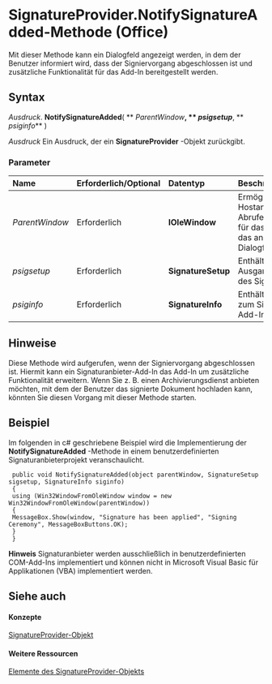 
# SignatureProvider.NotifySignatureAdded-Methode (Office)

Mit dieser Methode kann ein Dialogfeld angezeigt werden, in dem der Benutzer informiert wird, dass der Signiervorgang abgeschlossen ist und zusätzliche Funktionalität für das Add-In bereitgestellt werden.


## Syntax

 _Ausdruck_. **NotifySignatureAdded**( ** _ParentWindow_**, ** _psigsetup_**, ** _psiginfo_** )

 _Ausdruck_ Ein Ausdruck, der ein **SignatureProvider** -Objekt zurückgibt.


### Parameter



|**Name**|**Erforderlich/Optional**|**Datentyp**|**Beschreibung**|
|:-----|:-----|:-----|:-----|
| _ParentWindow_|Erforderlich|**IOleWindow**|Ermöglicht der Hostanwendung das Abrufen des Handles für das Fenster, das das angezeigte Dialogfeld enthält.|
| _psigsetup_|Erforderlich|**SignatureSetup**|Enthält Ausgangseinstellungen des Signaturanbieters.|
| _psiginfo_|Erforderlich|**SignatureInfo**|Enthält Informationen zum Signaturanbieter-Add-In.|

## Hinweise

Diese Methode wird aufgerufen, wenn der Signiervorgang abgeschlossen ist. Hiermit kann ein Signaturanbieter-Add-In das Add-In um zusätzliche Funktionalität erweitern. Wenn Sie z. B. einen Archivierungsdienst anbieten möchten, mit dem der Benutzer das signierte Dokument hochladen kann, könnten Sie diesen Vorgang mit dieser Methode starten.


## Beispiel

Im folgenden in c# geschriebene Beispiel wird die Implementierung der  **NotifySignatureAdded** -Methode in einem benutzerdefinierten Signaturanbieterprojekt veranschaulicht.


```
 public void NotifySignatureAdded(object parentWindow, SignatureSetup sigsetup, SignatureInfo siginfo) 
 { 
 using (Win32WindowFromOleWindow window = new Win32WindowFromOleWindow(parentWindow)) 
 { 
 MessageBox.Show(window, "Signature has been applied", "Signing Ceremony", MessageBoxButtons.OK); 
 } 
 } 

```


 **Hinweis**  Signaturanbieter werden ausschließlich in benutzerdefinierten COM-Add-Ins implementiert und können nicht in Microsoft Visual Basic für Applikationen (VBA) implementiert werden.


## Siehe auch


#### Konzepte


[SignatureProvider-Objekt](3df5d1dc-f7da-dacc-239a-7b02f79a5d1b.md)
#### Weitere Ressourcen


[Elemente des SignatureProvider-Objekts](http://msdn.microsoft.com/library/8f99b46b-ee6c-54eb-570a-d2b34c0a8b3d%28Office.15%29.aspx)